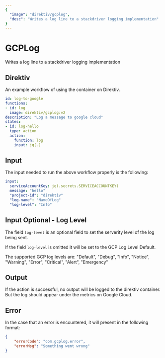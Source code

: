 ```yaml
---
{
  "image": "direktiv/gcplog",
  "desc": "Writes a log line to a stackdriver logging implementation"
}
---
```


# GCPLog

Writes a log line to a stackdriver logging implementation

## Direktiv

An example workflow of using the container on Direktiv.

```yaml
id: log-to-google
functions:
- id: log
  image: direktiv/gcplog:v2
description: "Log a message to google cloud"
states:
- id: log-hello
  type: action
  action:
    function: log
    input: jq(.)
```

## Input

The input needed to run the above workflow properly is the following:

```yaml
input:
  serviceAccountKey: jq(.secrets.SERVICEACCOUNTKEY)
  message: "hello"
  "project-id": "direktiv"
  "log-name": "NameOfLog"
  "log-level": "Info"
```

## Input Optional - Log Level
The field `log-level` is an optional field to set the serverity level of the log being sent.

If the field `log-level` is omitted it will be set to the GCP Log Level Default.

The supported GCP log levels are: "Default", "Debug", "Info", "Notice", "Warning", "Error", "Critical", "Alert", "Emergency"

## Output

If the action is successful, no output will be logged to the direktiv container. But the log should appear under the metrics on Google Cloud.

## Error

In the case that an error is encountered, it will present in the following format:

```json
{
    "errorCode": "com.gcplog.error",
    "errorMsg": "Something went wrong"
}
```
